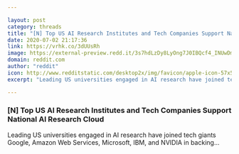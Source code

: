 ```yaml
---

layout: post
category: threads
title: "[N] Top US AI Research Institutes and Tech Companies Support National AI Research Cloud"
date: 2020-07-02 21:17:36
link: https://vrhk.co/3dUUsRh
image: https://external-preview.redd.it/3s7hdLzDy8LyOng7J0IBQcf4_INUwDmUx5tgLVvQdHc.jpg?width=1200&height=628.272251309&auto=webp&crop=1200:628.272251309,smart&s=4c13874891cd18626ad95f10cdb7c7319a1af045
domain: reddit.com
author: "reddit"
icon: http://www.redditstatic.com/desktop2x/img/favicon/apple-icon-57x57.png
excerpt: "Leading US universities engaged in AI research have joined tech giants Google, Amazon Web Services, Microsoft, IBM, and NVIDIA in backing..."

---
```


### [N] Top US AI Research Institutes and Tech Companies Support National AI Research Cloud

Leading US universities engaged in AI research have joined tech giants Google, Amazon Web Services, Microsoft, IBM, and NVIDIA in backing...